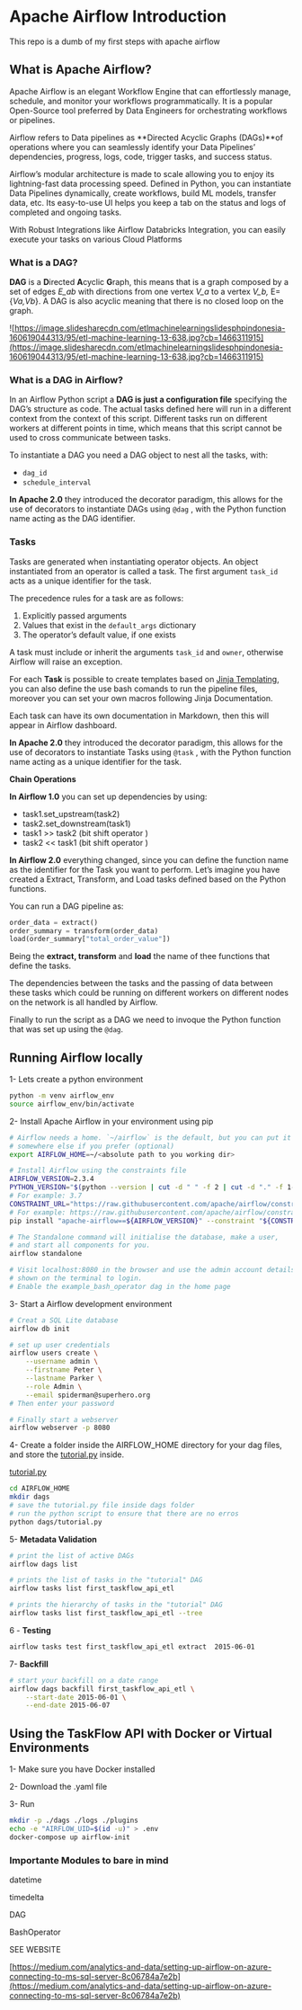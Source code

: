 # Apache Airflow Introduction
This repo is a dumb of my first steps with apache airflow

## What is Apache Airflow?

Apache Airflow is an elegant Workflow Engine that can effortlessly manage, schedule, and monitor your workflows programmatically. It is a  popular Open-Source tool preferred by Data Engineers for orchestrating workflows or pipelines.

Airflow refers to Data pipelines as **Directed Acyclic Graphs (DAGs)**of operations where you can seamlessly identify your Data Pipelines’ dependencies, progress, logs, code, trigger tasks, and success status.

Airflow’s modular architecture is made to scale allowing you to enjoy its lightning-fast data processing speed. Defined in Python, you can  instantiate Data Pipelines dynamically, create workflows, build ML models, transfer data, etc. Its easy-to-use UI helps you keep a tab on the status and logs of completed and ongoing tasks.

With Robust Integrations like Airflow Databricks Integration, you can easily execute your tasks on various Cloud Platforms

### What is a DAG?

**DAG**  is a **D**irected **A**cyclic **G**raph, this means that is a graph composed by a set of edges *E_ab* with directions from one vertex *V_a* to a vertex *V_b,* E={*Va,Vb*}. A DAG is also acyclic meaning that there is no closed loop on the graph.

![https://image.slidesharecdn.com/etlmachinelearningslidesphpindonesia-160619044313/95/etl-machine-learning-13-638.jpg?cb=1466311915](https://image.slidesharecdn.com/etlmachinelearningslidesphpindonesia-160619044313/95/etl-machine-learning-13-638.jpg?cb=1466311915)

### What is a DAG in Airflow?

In an Airflow Python script a **DAG is just a configuration file** specifying the DAG’s structure as code. The actual tasks defined here will run in a different context from the context of this script. Different tasks run on different workers at different points in time, which means that this script cannot be used to cross communicate between tasks. 

To instantiate a DAG you need a DAG object to nest all the tasks, with:

- `dag_id`
- `schedule_interval`

**In Apache 2.0**  they introduced the decorator paradigm, this allows for the use of decorators to instantiate DAGs using `@dag` , with the Python function name acting as the DAG identifier. 

### Tasks

Tasks are generated when instantiating operator objects. An object instantiated from an operator is called a task. The first argument `task_id` acts as a unique identifier for the task.

The precedence rules for a task are as follows:

1. Explicitly passed arguments
2. Values that exist in the `default_args` dictionary
3. The operator’s default value, if one exists

A task must include or inherit the arguments `task_id` and `owner`, otherwise Airflow will raise an exception.

For each **Task** is possible to create templates based on [Jinja Templating](https://jinja.palletsprojects.com/en/2.11.x/), you can also define the use bash comands to run the pipeline files, moreover you can set your own macros following Jinja Documentation.

Each task can have its own documentation in Markdown, then this will appear in Airflow dashboard.

**In Apache 2.0**  they introduced the decorator paradigm, this allows for the use of decorators to instantiate Tasks using `@task` , with the Python function name acting as a unique identifier for the task.

 **Chain Operations** 

**In Airflow 1.0** you can set up dependencies by using:

- task1.set_upstream(task2)
- task2.set_downstream(task1)
- task1 >> task2 (bit shift operator )
- task2 << task1 (bit shift operator )

**In Airflow 2.0**  everything changed, since you can define the function name as the identifier for the Task you want to perform. Let’s imagine you have created a Extract, Transform, and Load tasks defined based on the Python functions. 

You can run a DAG pipeline as:

```python
order_data = extract() 
order_summary = transform(order_data) 
load(order_summary["total_order_value"])
```

Being the **extract, transform** and **load** the name of thee functions that define the tasks.

The dependencies between the tasks and the passing of data between these tasks which could be running on different workers on different nodes on the network is all handled by Airflow. 

Finally to run the script as a DAG we need to invoque the Python function that was set up using the `@dag`.

## **Running Airflow locally**

1- Lets create a python environment 

```bash
python -m venv airflow_env
source airflow_env/bin/activate
```

2- Install Apache Airflow in your environment using pip 

```bash
# Airflow needs a home. `~/airflow` is the default, but you can put it
# somewhere else if you prefer (optional)
export AIRFLOW_HOME=~/<absolute path to you working dir>

# Install Airflow using the constraints file
AIRFLOW_VERSION=2.3.4
PYTHON_VERSION="$(python --version | cut -d " " -f 2 | cut -d "." -f 1-2)"
# For example: 3.7
CONSTRAINT_URL="https://raw.githubusercontent.com/apache/airflow/constraints-${AIRFLOW_VERSION}/constraints-${PYTHON_VERSION}.txt"
# For example: https://raw.githubusercontent.com/apache/airflow/constraints-2.3.4/constraints-3.7.txt
pip install "apache-airflow==${AIRFLOW_VERSION}" --constraint "${CONSTRAINT_URL}"

# The Standalone command will initialise the database, make a user,
# and start all components for you.
airflow standalone

# Visit localhost:8080 in the browser and use the admin account details
# shown on the terminal to login.
# Enable the example_bash_operator dag in the home page
```

3- Start a Airflow development environment

```bash
# Creat a SQL Lite database
airflow db init

# set up user credentials 
airflow users create \
    --username admin \
    --firstname Peter \
    --lastname Parker \
    --role Admin \
    --email spiderman@superhero.org
# Then enter your password 

# Finally start a webserver 
airflow webserver -p 8080
```

4- Create a folder inside the AIRFLOW_HOME directory for your dag files, and store the [tutorial.py](http://tutorial.py) inside. 

[tutorial.py](https://s3-us-west-2.amazonaws.com/secure.notion-static.com/07726841-365c-498d-8079-78be9057acaa/tutorial.py)

```bash
cd AIRFLOW_HOME
mkdir dags
# save the tutorial.py file inside dags folder 
# run the python script to ensure that there are no erros
python dags/tutorial.py
```

5- **Metadata Validation**

```bash
# print the list of active DAGs
airflow dags list

# prints the list of tasks in the "tutorial" DAG
airflow tasks list first_taskflow_api_etl

# prints the hierarchy of tasks in the "tutorial" DAG
airflow tasks list first_taskflow_api_etl --tree
```

6 - **Testing**

```bash
airflow tasks test first_taskflow_api_etl extract  2015-06-01
```

7- **Backfill**

```bash
# start your backfill on a date range
airflow dags backfill first_taskflow_api_etl \
    --start-date 2015-06-01 \
    --end-date 2015-06-07
```

## **Using the TaskFlow API with Docker or Virtual Environments**

1- Make sure you have Docker installed 

2- Download the .yaml file

3- Run

```bash
mkdir -p ./dags ./logs ./plugins 
echo -e "AIRFLOW_UID=$(id -u)" > .env
docker-compose up airflow-init
```

### Importante Modules to bare in mind

datetime 

timedelta 

DAG

BashOperator

SEE WEBSITE

[https://medium.com/analytics-and-data/setting-up-airflow-on-azure-connecting-to-ms-sql-server-8c06784a7e2b](https://medium.com/analytics-and-data/setting-up-airflow-on-azure-connecting-to-ms-sql-server-8c06784a7e2b)
